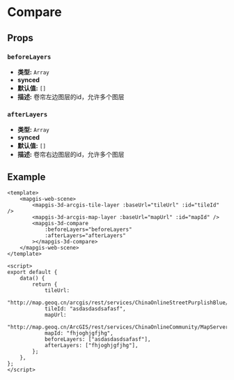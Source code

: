 # Compare

## Props

### `beforeLayers`

- **类型:** `Array`
- **synced**
- **默认值:** `[]`
- **描述:** 卷帘左边图层的id，允许多个图层

### `afterLayers`

- **类型:** `Array`
- **synced**
- **默认值:** `[]`
- **描述:** 卷帘右边图层的id，允许多个图层

## Example

```vue
<template>
    <mapgis-web-scene>
        <mapgis-3d-arcgis-tile-layer :baseUrl="tileUrl" :id="tileId" />
        <mapgis-3d-arcgis-map-layer :baseUrl="mapUrl" :id="mapId" />
        <mapgis-3d-compare
            :beforeLayers="beforeLayers"
            :afterLayers="afterLayers"
        ></mapgis-3d-compare>
    </mapgis-web-scene>
</template>

<script>
export default {
    data() {
        return {
            tileUrl:
                "http://map.geoq.cn/arcgis/rest/services/ChinaOnlineStreetPurplishBlue/MapServer",
            tileId: "asdasdasdsafasf",
            mapUrl:
                "http://map.geoq.cn/ArcGIS/rest/services/ChinaOnlineCommunity/MapServer",
            mapId: "fhjoghjgfjhg",
            beforeLayers: ["asdasdasdsafasf"],
            afterLayers: ["fhjoghjgfjhg"],
        };
    },
};
</script>
```
